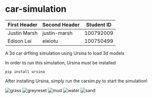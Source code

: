 # car-simulation

| First Header  | Second Header | Student ID |
|---------------|---------------|------------|
| Justin Marsh  | justin-marsh  | 100792009  |
| Edison Lei    | eleiotu       | 100750499  |
A 3d car drfiting simulation using Ursina to load 3d models 

In order to run this simulation, Ursina must be installed

```console
pip install ursina 
```


After installing Ursina, simply run the carsim.py to start the simulation!

![grass](https://github.com/justin-marsh/car-simulation/assets/90673007/b45c5732-1b92-4681-ad5f-b20f2d8253fa)
![greyreset](https://github.com/justin-marsh/car-simulation/assets/90673007/4fcce33b-7573-47cb-9cb6-4404c7f98230)
![mud](https://github.com/justin-marsh/car-simulation/assets/90673007/343e2513-2d4d-4997-9c1d-8e3832615bbf)
![water](https://github.com/justin-marsh/car-simulation/assets/90673007/bfaba81f-50e1-4688-87db-1f039fd5c925)
![sand](https://github.com/justin-marsh/car-simulation/assets/90673007/5d8742a3-64b1-451e-a0fe-69a2a97eed39)
